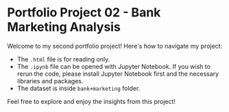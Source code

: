 # Portfolio Project  02 - Bank Marketing Analysis

Welcome to my second portfolio project! Here's how to navigate my project:

- The `.html` file is for reading only.
- The `.ipynb` file can be opened with Jupyter Notebook. If you wish to rerun the code, please install Jupyter Notebook first and the necessary libraries and packages.
- The dataset is inside `bank+marketing` folder.

Feel free to explore and enjoy the insights from this project!
